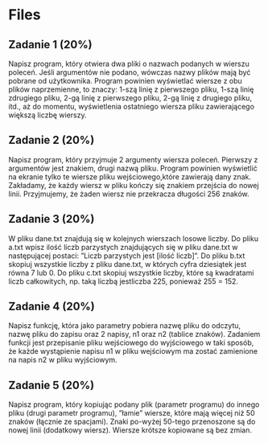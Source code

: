 # Files

## Zadanie 1 (20%)

Napisz program, który otwiera dwa pliki o nazwach podanych w wierszu poleceń. Jeśli argumentów nie podano, wówczas nazwy plików mają być  pobrane od użytkownika. Program powinien wyświetlać wiersze z obu plików naprzemienne, to znaczy: 1-szą linię z pierwszego pliku, 1-szą linię zdrugiego  pliku, 2-gą linię z pierwszego pliku, 2-gą linię z drugiego pliku, itd., aż do  momentu, wyświetlenia ostatniego wiersza pliku zawierającego większą liczbę  wierszy.

## Zadanie 2 (20%)

Napisz program, który przyjmuje 2 argumenty wiersza poleceń. Pierwszy z  argumentów jest znakiem, drugi nazwą pliku. Program powinien wyświetlić na  ekranie tylko te wiersze pliku wejściowego,które zawierają dany znak.  Zakładamy, że każdy wiersz w pliku kończy się znakiem przejścia do nowej linii. Przyjmujemy, że żaden wiersz nie przekracza długości 256 znaków. 

## Zadanie 3  (20%)

W pliku dane.txt znajdują się w kolejnych wierszach losowe liczby. Do pliku a.txt wpisz ilość liczb parzystych znajdujących się w pliku dane.txt w  następującej postaci: ”Liczb parzystych jest [ilość liczb]”. Do pliku b.txt skopiuj wszystkie liczby z pliku dane.txt, w których cyfra  dziesiątek jest równa 7 lub 0. Do pliku c.txt skopiuj wszystkie liczby, które są kwadratami liczb całkowitych, np. taką liczbą jestliczba 225, ponieważ 255 = 152. 

## Zadanie 4 (20%)

Napisz funkcję, która jako parametry pobiera nazwę pliku do odczytu, nazwę pliku do zapisu oraz 2 napisy, n1 oraz n2 (tablice znaków). Zadaniem funkcji jest przepisanie pliku wejściowego do wyjściowego w taki sposób, że każde wystąpienie napisu n1 w pliku wejściowym ma zostać zamienione na napis n2 w pliku wyjściowym.

## Zadanie 5 (20%)

Napisz program, który kopiując podany plik (parametr programu) do innego  pliku (drugi parametr programu), ”łamie” wiersze, które mają więcej niż 50  znaków (łącznie ze spacjami). Znaki po-wyżej 50-tego przenoszone są do nowej linii (dodatkowy wiersz). Wiersze krótsze kopiowane są bez zmian.

